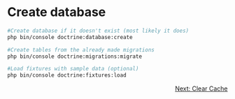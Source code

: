 # Create database

```bash
#Create database if it doesn't exist (most likely it does)
php bin/console doctrine:database:create

#Create tables from the already made migrations
php bin/console doctrine:migrations:migrate

#Load fixtures with sample data (optional)
php bin/console doctrine:fixtures:load
```

<div align="right">
<a href="https://github.com/agaktr/workflows/blob/master/steps/step14.md" align="right">Next: Clear Cache</a>
</div>  
